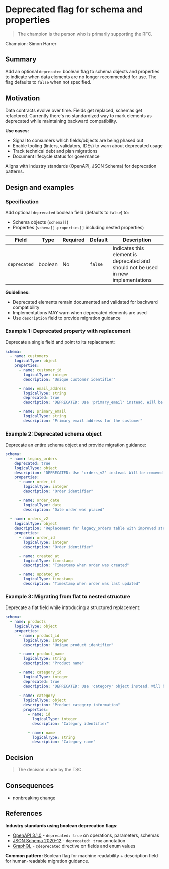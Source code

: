 # Deprecated flag for schema and properties

> The champion is the person who is primarily supporting the RFC.

Champion: Simon Harrer

## Summary

Add an optional `deprecated` boolean flag to schema objects and properties to indicate when data elements are no longer recommended for use. The flag defaults to `false` when not specified.

## Motivation

Data contracts evolve over time. Fields get replaced, schemas get refactored. Currently there's no standardized way to mark elements as deprecated while maintaining backward compatibility.

**Use cases:**
- Signal to consumers which fields/objects are being phased out
- Enable tooling (linters, validators, IDEs) to warn about deprecated usage
- Track technical debt and plan migrations
- Document lifecycle status for governance

Aligns with industry standards (OpenAPI, JSON Schema) for deprecation patterns.

## Design and examples

### Specification

Add optional `deprecated` boolean field (defaults to `false`) to:
- Schema objects (`schema[]`)
- Properties (`schema[].properties[]` including nested properties)

| Field | Type | Required | Default | Description |
|-------|------|----------|---------|-------------|
| `deprecated` | boolean | No | `false` | Indicates this element is deprecated and should not be used in new implementations |

**Guidelines:**
- Deprecated elements remain documented and validated for backward compatibility
- Implementations MAY warn when deprecated elements are used
- Use `description` field to provide migration guidance

### Example 1: Deprecated property with replacement

Deprecate a single field and point to its replacement:

```yaml
schema:
  - name: customers
    logicalType: object
    properties:
      - name: customer_id
        logicalType: integer
        description: "Unique customer identifier"

      - name: email_address
        logicalType: string
        deprecated: true
        description: "DEPRECATED: Use 'primary_email' instead. Will be removed in next major version"

      - name: primary_email
        logicalType: string
        description: "Primary email address for the customer"
```

### Example 2: Deprecated schema object

Deprecate an entire schema object and provide migration guidance:

```yaml
schema:
  - name: legacy_orders
    deprecated: true
    logicalType: object
    description: "DEPRECATED: Use 'orders_v2' instead. Will be removed in next major version. Migration guide: https://docs.example.com/migration/orders-v2"
    properties:
      - name: order_id
        logicalType: integer
        description: "Order identifier"

      - name: order_date
        logicalType: date
        description: "Date order was placed"

  - name: orders_v2
    logicalType: object
    description: "Replacement for legacy_orders table with improved structure"
    properties:
      - name: order_id
        logicalType: integer
        description: "Order identifier"

      - name: created_at
        logicalType: timestamp
        description: "Timestamp when order was created"

      - name: updated_at
        logicalType: timestamp
        description: "Timestamp when order was last updated"
```

### Example 3: Migrating from flat to nested structure

Deprecate a flat field while introducing a structured replacement:

```yaml
schema:
  - name: products
    logicalType: object
    properties:
      - name: product_id
        logicalType: integer
        description: "Unique product identifier"

      - name: product_name
        logicalType: string
        description: "Product name"

      - name: category_id
        logicalType: integer
        deprecated: true
        description: "DEPRECATED: Use 'category' object instead. Will be removed in next major version"

      - name: category
        logicalType: object
        description: "Product category information"
        properties:
          - name: id
            logicalType: integer
            description: "Category identifier"

          - name: name
            logicalType: string
            description: "Category name"
```

## Decision

> The decision made by the TSC.

## Consequences

- nonbreaking change

## References

**Industry standards using boolean deprecation flags:**
- [OpenAPI 3.1.0](https://spec.openapis.org/oas/v3.1.0#fixed-fields-9) - `deprecated: true` on operations, parameters, schemas
- [JSON Schema 2020-12](https://json-schema.org/draft/2020-12/json-schema-validation.html#name-deprecated) - `deprecated: true` annotation
- [GraphQL](https://spec.graphql.org/October2021/#sec--deprecated) - `@deprecated` directive on fields and enum values

**Common pattern:** Boolean flag for machine readability + description field for human-readable migration guidance.
